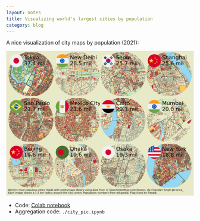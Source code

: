 ```yaml
---
layout: notes
title: Visualizing world's largest cities by population
category: blog
---
```


A nice visualization of city maps by population (2021):


<img src="./city_maps.png" class="noninverted">

- Code: <a href="https://colab.research.google.com/drive/1pyVVzv9DlYAuuRm1NUHYKSosDoTDlUMt">Colab notebook</a>
- Aggregation code: `./city_pic.ipynb`